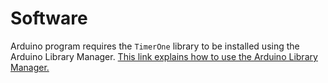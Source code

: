 # Software

Arduino program requires the `TimerOne` library to be installed using the Arduino Library Manager. [This link explains how to use the Arduino Library Manager.](https://www.arduino.cc/en/Guide/Libraries#toc3)
